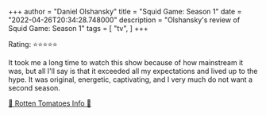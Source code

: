 +++
author = "Daniel Olshansky"
title = "Squid Game: Season 1"
date = "2022-04-26T20:34:28.748000"
description = "Olshansky's review of Squid Game: Season 1"
tags = [
    "tv",
]
+++

Rating: ⭐⭐⭐⭐⭐

It took me a long time to watch this show because of how mainstream it was, but all I'll say is that it exceeded all my expectations and lived up to the hype. It was original, energetic, captivating, and I very much do not want a second season.

[🍅 Rotten Tomatoes Info 🍅](https://www.rottentomatoes.com//tv/squid_game/s01)